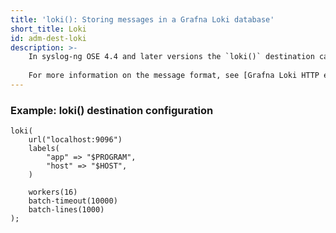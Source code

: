 ```yaml
---
title: 'loki(): Storing messages in a Grafna Loki database'
short_title: Loki
id: adm-dest-loki
description: >-
    In syslog-ng OSE 4.4 and later versions the `loki()` destination can be used to send log data to [Grafna Loki](https://grafana.com/docs/loki/latest/). 
    
    For more information on the message format, see [Grafna Loki HTTP endpoint](https://grafana.com/docs/loki/latest/reference/loki-http-api/#push-log-entries-to-loki).
---
```


### Example: loki() destination configuration

```config
loki(
    url("localhost:9096")
    labels(
        "app" => "$PROGRAM",
        "host" => "$HOST",
    )

    workers(16)
    batch-timeout(10000)
    batch-lines(1000)
);
```
